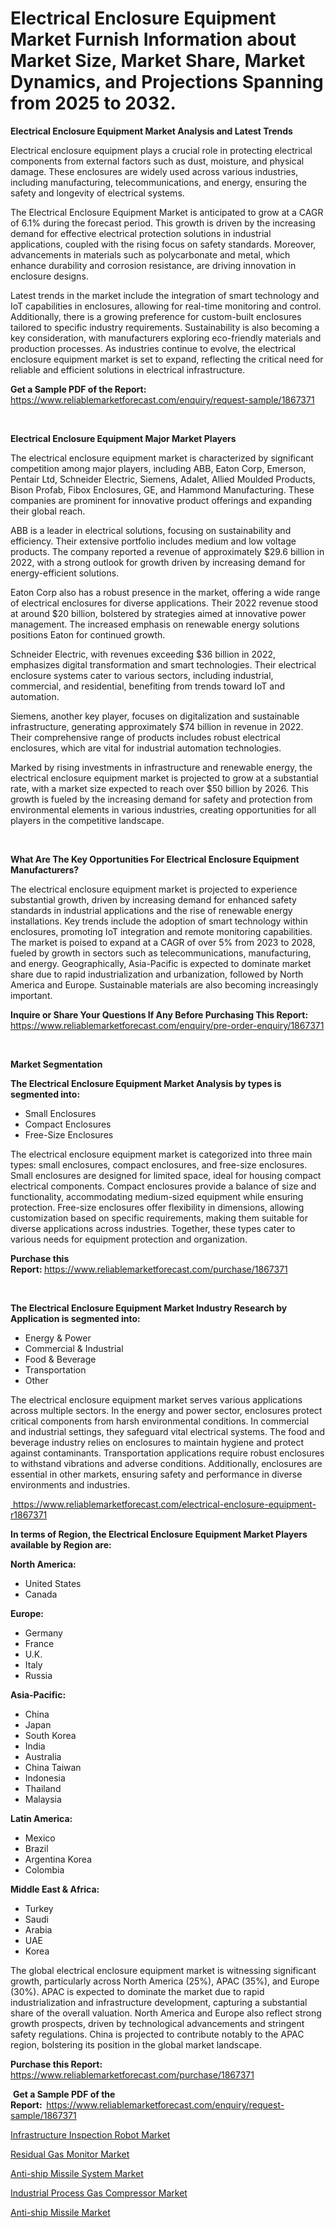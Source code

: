 <p><h1>Electrical Enclosure Equipment Market Furnish Information about Market Size, Market Share, Market Dynamics, and Projections Spanning from 2025 to 2032.</h1></p><p><strong>Electrical Enclosure Equipment Market Analysis and Latest Trends</strong></p>
<p><p>Electrical enclosure equipment plays a crucial role in protecting electrical components from external factors such as dust, moisture, and physical damage. These enclosures are widely used across various industries, including manufacturing, telecommunications, and energy, ensuring the safety and longevity of electrical systems.</p><p>The Electrical Enclosure Equipment Market is anticipated to grow at a CAGR of 6.1% during the forecast period. This growth is driven by the increasing demand for effective electrical protection solutions in industrial applications, coupled with the rising focus on safety standards. Moreover, advancements in materials such as polycarbonate and metal, which enhance durability and corrosion resistance, are driving innovation in enclosure designs.</p><p>Latest trends in the market include the integration of smart technology and IoT capabilities in enclosures, allowing for real-time monitoring and control. Additionally, there is a growing preference for custom-built enclosures tailored to specific industry requirements. Sustainability is also becoming a key consideration, with manufacturers exploring eco-friendly materials and production processes. As industries continue to evolve, the electrical enclosure equipment market is set to expand, reflecting the critical need for reliable and efficient solutions in electrical infrastructure.</p></p>
<p><strong>Get a Sample PDF of the Report:&nbsp;</strong> <a href="https://www.reliablemarketforecast.com/enquiry/request-sample/1867371?utm_campaign=1834&utm_medium=2&utm_source=Github&utm_content=ia&utm_term=28022025&utm_id=electrical-enclosure-equipment">https://www.reliablemarketforecast.com/enquiry/request-sample/1867371</a></p>
<p>&nbsp;</p>
<p><strong>Electrical Enclosure Equipment Major Market Players</strong></p>
<p><p>The electrical enclosure equipment market is characterized by significant competition among major players, including ABB, Eaton Corp, Emerson, Pentair Ltd, Schneider Electric, Siemens, Adalet, Allied Moulded Products, Bison Profab, Fibox Enclosures, GE, and Hammond Manufacturing. These companies are prominent for innovative product offerings and expanding their global reach.</p><p>ABB is a leader in electrical solutions, focusing on sustainability and efficiency. Their extensive portfolio includes medium and low voltage products. The company reported a revenue of approximately $29.6 billion in 2022, with a strong outlook for growth driven by increasing demand for energy-efficient solutions.</p><p>Eaton Corp also has a robust presence in the market, offering a wide range of electrical enclosures for diverse applications. Their 2022 revenue stood at around $20 billion, bolstered by strategies aimed at innovative power management. The increased emphasis on renewable energy solutions positions Eaton for continued growth.</p><p>Schneider Electric, with revenues exceeding $36 billion in 2022, emphasizes digital transformation and smart technologies. Their electrical enclosure systems cater to various sectors, including industrial, commercial, and residential, benefiting from trends toward IoT and automation.</p><p>Siemens, another key player, focuses on digitalization and sustainable infrastructure, generating approximately $74 billion in revenue in 2022. Their comprehensive range of products includes robust electrical enclosures, which are vital for industrial automation technologies.</p><p>Marked by rising investments in infrastructure and renewable energy, the electrical enclosure equipment market is projected to grow at a substantial rate, with a market size expected to reach over $50 billion by 2026. This growth is fueled by the increasing demand for safety and protection from environmental elements in various industries, creating opportunities for all players in the competitive landscape.</p></p>
<p>&nbsp;</p>
<p><strong>What Are The Key Opportunities For Electrical Enclosure Equipment Manufacturers?</strong></p>
<p><p>The electrical enclosure equipment market is projected to experience substantial growth, driven by increasing demand for enhanced safety standards in industrial applications and the rise of renewable energy installations. Key trends include the adoption of smart technology within enclosures, promoting IoT integration and remote monitoring capabilities. The market is poised to expand at a CAGR of over 5% from 2023 to 2028, fueled by growth in sectors such as telecommunications, manufacturing, and energy. Geographically, Asia-Pacific is expected to dominate market share due to rapid industrialization and urbanization, followed by North America and Europe. Sustainable materials are also becoming increasingly important.</p></p>
<p><strong>Inquire or Share Your Questions If Any Before Purchasing This Report:</strong> <a href="https://www.reliablemarketforecast.com/enquiry/pre-order-enquiry/1867371?utm_campaign=1834&utm_medium=2&utm_source=Github&utm_content=ia&utm_term=28022025&utm_id=electrical-enclosure-equipment">https://www.reliablemarketforecast.com/enquiry/pre-order-enquiry/1867371</a></p>
<p>&nbsp;</p>
<p><strong>Market Segmentation</strong></p>
<p><strong>The Electrical Enclosure Equipment Market Analysis by types is segmented into:</strong></p>
<p><ul><li>Small Enclosures</li><li>Compact Enclosures</li><li>Free-Size Enclosures</li></ul></p>
<p><p>The electrical enclosure equipment market is categorized into three main types: small enclosures, compact enclosures, and free-size enclosures. Small enclosures are designed for limited space, ideal for housing compact electrical components. Compact enclosures provide a balance of size and functionality, accommodating medium-sized equipment while ensuring protection. Free-size enclosures offer flexibility in dimensions, allowing customization based on specific requirements, making them suitable for diverse applications across industries. Together, these types cater to various needs for equipment protection and organization.</p></p>
<p><strong>Purchase this Report:&nbsp;</strong><a href="https://www.reliablemarketforecast.com/purchase/1867371?utm_campaign=1834&utm_medium=2&utm_source=Github&utm_content=ia&utm_term=28022025&utm_id=electrical-enclosure-equipment">https://www.reliablemarketforecast.com/purchase/1867371</a></p>
<p>&nbsp;</p>
<p><strong>The Electrical Enclosure Equipment Market Industry Research by Application is segmented into:</strong></p>
<p><ul><li>Energy & Power</li><li>Commercial & Industrial</li><li>Food & Beverage</li><li>Transportation</li><li>Other</li></ul></p>
<p><p>The electrical enclosure equipment market serves various applications across multiple sectors. In the energy and power sector, enclosures protect critical components from harsh environmental conditions. In commercial and industrial settings, they safeguard vital electrical systems. The food and beverage industry relies on enclosures to maintain hygiene and protect against contaminants. Transportation applications require robust enclosures to withstand vibrations and adverse conditions. Additionally, enclosures are essential in other markets, ensuring safety and performance in diverse environments and industries.</p></p>
<p><a href="https://www.reliablemarketforecast.com/electrical-enclosure-equipment-r1867371?utm_campaign=1834&utm_medium=2&utm_source=Github&utm_content=ia&utm_term=28022025&utm_id=electrical-enclosure-equipment">&nbsp;https://www.reliablemarketforecast.com/electrical-enclosure-equipment-r1867371</a></p>
<p><strong>In terms of Region, the Electrical Enclosure Equipment Market Players available by Region are:</strong></p>
<p>
    <p> <strong> North America: </strong>
        <ul>
            <li>United States</li>
            <li>Canada</li>
        </ul>
        </p> 
    <p> <strong> Europe: </strong>
        <ul>
            <li>Germany</li>
            <li>France</li>
            <li>U.K.</li>
            <li>Italy</li>
            <li>Russia</li>
        </ul>
        </p> 
    <p> <strong> Asia-Pacific: </strong>
        <ul>
            <li>China</li>
            <li>Japan</li>
            <li>South Korea</li>
            <li>India</li>
            <li>Australia</li>
            <li>China Taiwan</li>
            <li>Indonesia</li>
            <li>Thailand</li>
            <li>Malaysia</li>
        </ul>
        </p> 
    <p> <strong> Latin America: </strong>
        <ul>
            <li>Mexico</li>
            <li>Brazil</li>
            <li>Argentina Korea</li>
            <li>Colombia</li>
        </ul>
        </p> 
    <p> <strong> Middle East & Africa: </strong>
        <ul>
            <li>Turkey</li>
            <li>Saudi</li>
            <li>Arabia</li>
            <li>UAE</li>
            <li>Korea</li>
        </ul>
    </p>
    </p>
<p><p>The global electrical enclosure equipment market is witnessing significant growth, particularly across North America (25%), APAC (35%), and Europe (30%). APAC is expected to dominate the market due to rapid industrialization and infrastructure development, capturing a substantial share of the overall valuation. North America and Europe also reflect strong growth prospects, driven by technological advancements and stringent safety regulations. China is projected to contribute notably to the APAC region, bolstering its position in the global market landscape.</p></p>
<p><strong>Purchase this Report: </strong><a href="https://www.reliablemarketforecast.com/purchase/1867371?utm_campaign=1834&utm_medium=2&utm_source=Github&utm_content=ia&utm_term=28022025&utm_id=electrical-enclosure-equipment">https://www.reliablemarketforecast.com/purchase/1867371</a></p>
<p>&nbsp;<strong>Get a Sample PDF of the Report:&nbsp;&nbsp;</strong><a href="https://www.reliablemarketforecast.com/enquiry/request-sample/1867371?utm_campaign=1834&utm_medium=2&utm_source=Github&utm_content=ia&utm_term=28022025&utm_id=electrical-enclosure-equipment">https://www.reliablemarketforecast.com/enquiry/request-sample/1867371</a></p>
<p><strong></strong></p>
<p><p><a href="https://github.com/nemcemakoi/Market-Research-Report-List-1/blob/main/infrastructure-inspection-robot-market.md?utm_campaign=1834&utm_medium=2&utm_source=Github&utm_content=ia&utm_term=28022025&utm_id=electrical-enclosure-equipment">Infrastructure Inspection Robot Market</a></p><p><a href="https://github.com/yankimber90yankim/Market-Research-Report-List-1/blob/main/residual-gas-monitor-market.md?utm_campaign=1834&utm_medium=2&utm_source=Github&utm_content=ia&utm_term=28022025&utm_id=electrical-enclosure-equipment">Residual Gas Monitor Market</a></p><p><a href="https://github.com/edacruz6/Market-Research-Report-List-1/blob/main/anti-ship-missile-system-market.md?utm_campaign=1834&utm_medium=2&utm_source=Github&utm_content=ia&utm_term=28022025&utm_id=electrical-enclosure-equipment">Anti-ship Missile System Market</a></p><p><a href="https://github.com/lisaeichler20775/Market-Research-Report-List-1/blob/main/industrial-process-gas-compressor-market.md?utm_campaign=1834&utm_medium=2&utm_source=Github&utm_content=ia&utm_term=28022025&utm_id=electrical-enclosure-equipment">Industrial Process Gas Compressor Market</a></p><p><a href="https://github.com/GenaGaines34/Market-Research-Report-List-1/blob/main/anti-ship-missile-market.md?utm_campaign=1834&utm_medium=2&utm_source=Github&utm_content=ia&utm_term=28022025&utm_id=electrical-enclosure-equipment">Anti-ship Missile Market</a></p></p>